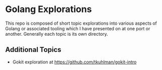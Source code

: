 # Golang Explorations

This repo is composed of short topic explorations into various aspects of Golang or associated tooling which I have presented on at one port or another.
Generally each topic is its own directory.

## Additional Topics

- Gokit exploration at https://github.com/tkuhlman/gokit-intro
